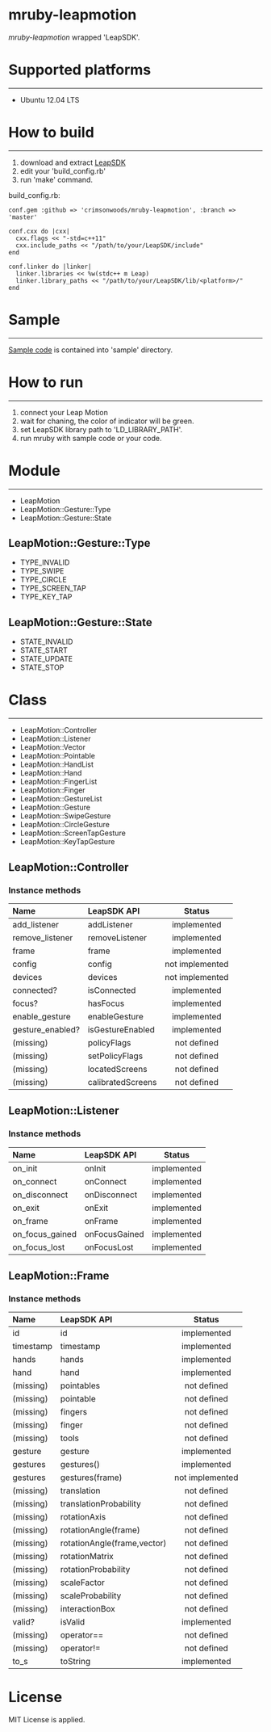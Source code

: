 mruby-leapmotion
====

_mruby-leapmotion_ wrapped 'LeapSDK'.

# Supported platforms
----

- Ubuntu 12.04 LTS

# How to build
----

1. download and extract [LeapSDK](https://developer.leapmotion.com/downloads)
2. edit your 'build_config.rb'
3. run 'make' command.


build_config.rb:

    conf.gem :github => 'crimsonwoods/mruby-leapmotion', :branch => 'master'
    
    conf.cxx do |cxx|
      cxx.flags << "-std=c++11"
      cxx.include_paths << "/path/to/your/LeapSDK/include"
    end
    
    conf.linker do |linker|
      linker.libraries << %w(stdc++ m Leap)
      linker.library_paths << "/path/to/your/LeapSDK/lib/<platform>/"
    end


# Sample
----

[Sample code](/sample/leapmotion.rb) is contained into 'sample' directory.

# How to run
----

1. connect your Leap Motion
2. wait for chaning, the color of indicator will be green.
3. set LeapSDK library path to 'LD_LIBRARY_PATH'.
4. run mruby with sample code or your code.


# Module
----

- LeapMotion
- LeapMotion::Gesture::Type
- LeapMotion::Gesture::State

## LeapMotion::Gesture::Type

- TYPE_INVALID
- TYPE_SWIPE
- TYPE_CIRCLE
- TYPE_SCREEN_TAP
- TYPE_KEY_TAP

## LeapMotion::Gesture::State

- STATE_INVALID
- STATE_START
- STATE_UPDATE
- STATE_STOP

# Class
----

- LeapMotion::Controller
- LeapMotion::Listener
- LeapMotion::Vector
- LeapMotion::Pointable
- LeapMotion::HandList
- LeapMotion::Hand
- LeapMotion::FingerList
- LeapMotion::Finger
- LeapMotion::GestureList
- LeapMotion::Gesture
- LeapMotion::SwipeGesture
- LeapMotion::CircleGesture
- LeapMotion::ScreenTapGesture
- LeapMotion::KeyTapGesture

## LeapMotion::Controller

### Instance methods

|Name            |LeapSDK API      |Status         |
|:---------------|:----------------|:-------------:|
|add_listener    |addListener      |implemented    |
|remove_listener |removeListener   |implemented    |
|frame           |frame            |implemented    |
|config          |config           |not implemented|
|devices         |devices          |not implemented|
|connected?      |isConnected      |implemented    |
|focus?          |hasFocus         |implemented    |
|enable_gesture  |enableGesture    |implemented    |
|gesture_enabled?|isGestureEnabled |implemented    |
|(missing)       |policyFlags      |not defined    |
|(missing)       |setPolicyFlags   |not defined    |
|(missing)       |locatedScreens   |not defined    |
|(missing)       |calibratedScreens|not defined    |

## LeapMotion::Listener

### Instance methods

|Name            |LeapSDK API      |Status         |
|:---------------|:----------------|:-------------:|
|on_init         |onInit           |implemented    |
|on_connect      |onConnect        |implemented    |
|on_disconnect   |onDisconnect     |implemented    |
|on_exit         |onExit           |implemented    |
|on_frame        |onFrame          |implemented    |
|on_focus_gained |onFocusGained    |implemented    |
|on_focus_lost   |onFocusLost      |implemented    |

## LeapMotion::Frame

### Instance methods

|Name            |LeapSDK API                |Status         |
|:---------------|:--------------------------|:-------------:|
|id              |id                         |implemented    |
|timestamp       |timestamp                  |implemented    |
|hands           |hands                      |implemented    |
|hand            |hand                       |implemented    |
|(missing)       |pointables                 |not defined    |
|(missing)       |pointable                  |not defined    |
|(missing)       |fingers                    |not defined    |
|(missing)       |finger                     |not defined    |
|(missing)       |tools                      |not defined    |
|gesture         |gesture                    |implemented    |
|gestures        |gestures()                 |implemented    |
|gestures        |gestures(frame)            |not implemented|
|(missing)       |translation                |not defined    |
|(missing)       |translationProbability     |not defined    |
|(missing)       |rotationAxis               |not defined    |
|(missing)       |rotationAngle(frame)       |not defined    |
|(missing)       |rotationAngle(frame,vector)|not defined    |
|(missing)       |rotationMatrix             |not defined    |
|(missing)       |rotationProbability        |not defined    |
|(missing)       |scaleFactor                |not defined    |
|(missing)       |scaleProbability           |not defined    |
|(missing)       |interactionBox             |not defined    |
|valid?          |isValid                    |implemented    |
|(missing)       |operator==                 |not defined    |
|(missing)       |operator!=                 |not defined    |
|to_s            |toString                   |implemented    |

# License

MIT License is applied.
